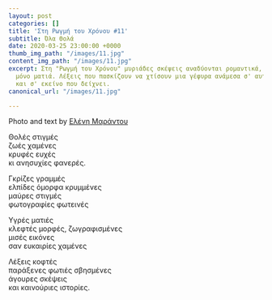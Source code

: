 ```yaml
---
layout: post
categories: []
title: 'Στη Ρωγμή του Χρόνου #11'
subtitle: Όλα Θολά
date: 2020-03-25 23:00:00 +0000
thumb_img_path: "/images/11.jpg"
content_img_path: "/images/11.jpg"
excerpt: Στη "Ρωγμή του Χρόνου" μυριάδες σκέψεις αναδύονται ρομαντικά, μέσα από μια
  μόνο ματιά. Λέξεις που πασκίζουν να χτίσουν μια γέφυρα ανάμεσα σ' αυτό που μιλά
  και σ' εκείνο που δείχνει.
canonical_url: "/images/11.jpg"

---
```

Photo and text by <a href="https://www.facebook.com/nena.mar.9" target="blank">Ελένη Μαράντου</a>

Θολές στιγμές  
ζωές χαμένες  
κρυφές ευχές  
κι ανησυχίες φανερές.

Γκρίζες γραμμές  
ελπίδες όμορφα κρυμμένες  
μαύρες στιγμές  
φωτογραφίες φωτεινές

Υγρές ματιές  
κλεφτές μορφές, ζωγραφισμένες  
μισές εικόνες  
σαν ευκαιρίες χαμένες

Λέξεις κοφτές  
παράξενες φωτιές σβησμένες  
άγουρες σκέψεις  
και καινούριες ιστορίες.